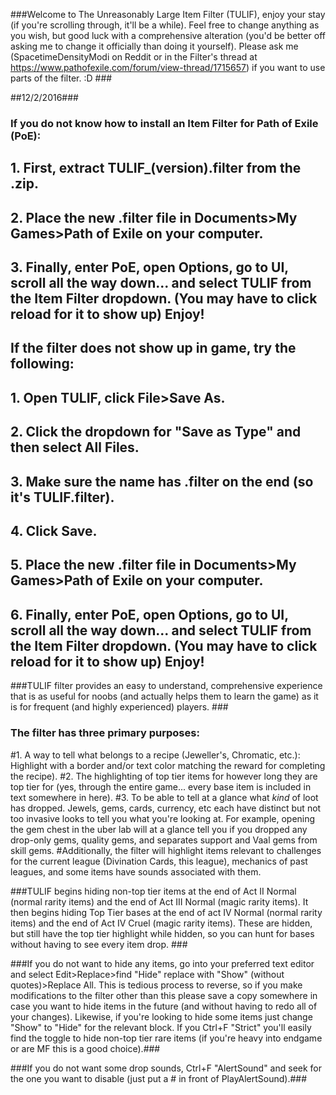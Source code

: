 ###Welcome to The Unreasonably Large Item Filter (TULIF), enjoy your stay (if you're scrolling through, it'll be a while). Feel free to change anything as you wish, but good luck with a comprehensive alteration (you'd be better off asking me to change it officially than doing it yourself). Please ask me (SpacetimeDensityModi on Reddit or in the Filter's thread at https://www.pathofexile.com/forum/view-thread/1715657) if you want to use parts of the filter. :D ###

##12/2/2016###

### If you do not know how to install an Item Filter for Path of Exile (PoE): 

## 1. First, extract TULIF_(version).filter from the .zip.
## 2. Place the new .filter file in Documents>My Games>Path of Exile on your computer. 
## 3. Finally, enter PoE, open Options, go to UI, scroll all the way down... and select TULIF from the Item Filter dropdown. (You may have to click reload for it to show up) Enjoy!

## If the filter does not show up in game, try the following: 
## 1. Open TULIF, click File>Save As.
## 2. Click the dropdown for "Save as Type" and then select All Files. 
## 3. Make sure the name has .filter on the end (so it's TULIF.filter).
## 4. Click Save. 
## 5. Place the new .filter file in Documents>My Games>Path of Exile on your computer. 
## 6. Finally, enter PoE, open Options, go to UI, scroll all the way down... and select TULIF from the Item Filter dropdown. (You may have to click reload for it to show up) Enjoy!

###TULIF filter provides an easy to understand, comprehensive experience that is as useful for noobs (and actually helps them to learn the game) as it is for frequent (and highly experienced) players. ###

### The filter has three primary purposes: 
#1. A way to tell what belongs to a recipe (Jeweller's, Chromatic, etc.): Highlight with a border and/or text color matching the reward for completing the recipe).
#2. The highlighting of top tier items for however long they are top tier for (yes, through the entire game... every base item is included in text somewhere in here).
#3. To be able to tell at a glance what *kind* of loot has dropped. Jewels, gems, cards, currency, etc each have distinct but not too invasive looks to tell you what you're looking at. For example, opening the gem chest in the uber lab will at a glance tell you if you dropped any drop-only gems, quality gems, and separates support and Vaal gems from skill gems.
#Additionally, the filter will highlight items relevant to challenges for the current league (Divination Cards, this league), mechanics of past leagues, and some items have sounds associated with them.

###TULIF begins hiding non-top tier items at the end of Act II Normal (normal rarity items) and the end of Act III Normal (magic rarity items). It then begins hiding Top Tier bases at the end of act IV Normal (normal rarity items) and the end of Act IV Cruel (magic rarity items). These are hidden, but still have the top tier highlight while hidden, so you can hunt for bases without having to see every item drop. ###

###If you do not want to hide any items, go into your preferred text editor and select Edit>Replace>find "Hide" replace with "Show" (without quotes)>Replace All. This is tedious process to reverse, so if you make modifications to the filter other than this please save a copy somewhere in case you want to hide items in the future (and without having to redo all of your changes). Likewise, if you're looking to hide some items just change "Show" to "Hide" for the relevant block. If you Ctrl+F "Strict" you'll easily find the toggle to hide non-top tier rare items (if you're heavy into endgame or are MF this is a good choice).###

###If you do not want some drop sounds, Ctrl+F "AlertSound" and seek for the one you want to disable (just put a # in front of PlayAlertSound).###

